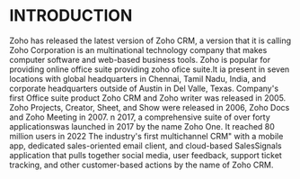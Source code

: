 # INTRODUCTION
Zoho has released the latest version of Zoho CRM, a version that it is calling
Zoho Corporation is an multinational technology company that makes computer software and web-based business tools. Zoho is popular for providing online office suite providing zoho ofice suite.It ia present in seven locations with global headquarters in Chennai, Tamil Nadu, India, and corporate headquarters outside of Austin in Del Valle, Texas. Company's first Office suite product Zoho CRM and Zoho writer was released in 2005. Zoho Projects, Creator, Sheet, and Show were released in 2006, Zoho Docs and Zoho Meeting in 2007. n 2017, a comprehensive suite of over forty applicationswas launched in 2017 by the name Zoho One. It reached 80 million users in 2022
The industry's first multichannel CRM" with a mobile app, dedicated sales-oriented email client, and cloud-based SalesSignals application that pulls together social media, user feedback, support ticket tracking, and other customer-based actions by the name of Zoho CRM.
